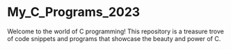 # My_C_Programs_2023
Welcome to the world of C programming! This repository is a treasure trove of code snippets and programs that showcase the beauty and power of C.  
